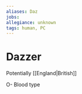 ```yaml
---
aliases: Daz
jobs:
allegiance: unknown
tags: human, PC
---
```

# Dazzer

Potentially [[England|British]]

O- Blood type